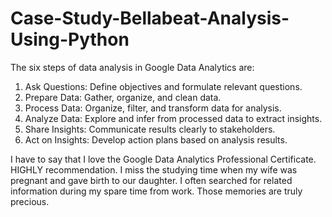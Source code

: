 # Case-Study-Bellabeat-Analysis-Using-Python
The six steps of data analysis in Google Data Analytics are:

1. Ask Questions: Define objectives and formulate relevant questions.
2. Prepare Data: Gather, organize, and clean data.
3. Process Data: Organize, filter, and transform data for analysis.
4. Analyze Data: Explore and infer from processed data to extract insights.
5. Share Insights: Communicate results clearly to stakeholders.
6. Act on Insights: Develop action plans based on analysis results.

I have to say that I love the Google Data Analytics Professional Certificate. HIGHLY recommendation. I miss the studying time when my wife was pregnant and gave birth to our daughter. I often searched for related information during my spare time from work. Those memories are truly precious.
